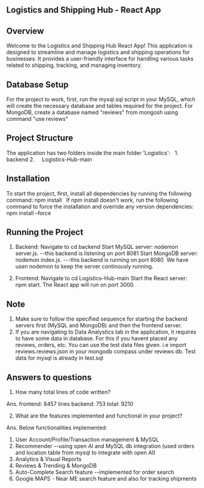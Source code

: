 ## Logistics and Shipping Hub - React App
## Overview
Welcome to the Logistics and Shipping Hub React App! This application is designed to streamline and manage logistics and shipping operations for businesses. It provides a user-friendly interface for handling various tasks related to shipping, tracking, and managing inventory.
 
## Database Setup
For the project to work, first, run the mysql.sql script in your MySQL, which will create the necessary database and tables required for the project. For MongoDB, create a database named "reviews" from mongosh using command "use reviews"
 
## Project Structure
The application has two folders inside the main folder 'Logistics':
 
1.     backend
2.     Logistics-Hub-main
 
## Installation
To start the project, first, install all dependencies by running the following command:
npm install
 
If npm install doesn't work, run the following command to force the installation and override any version dependencies:
npm install –force
 
## Running the Project
1. Backend:
Navigate to cd backend
Start MySQL server: nodemon server.js.    --this backend is listening on port 8081
Start MongoDB server: nodemon index.js.    ---this backend is running on port 8080
 We have usen nodemon to keep the server continously running. 

2. Frontend:
Navigate to cd Logistics-Hub-main
Start the React server: npm start.
The React app will run on port 3000.

## Note
1. Make sure to follow the specified sequence for starting the backend servers first (MySQL and MongoDB) and then the frontend server.
2. If you are navigating to Data Analystics tab in the application, it requires to have some data in database. For this if you havent placed any reviews, orders, etc. You can use the test data files given. i.e 
            import reviews.reviews.json in your mongodb compass under reviews db. Test data for mysql is already in test.sql

## Answers to questions 
1. How many total lines of code written?
   
Ans. frontend: 8457 lines
backend: 753
total: 9210

                             
2. What are the features implemented and functional in your project?

Ans.
Below functionalities implemented:                                    
1. User Account/Profile/Transaction management & MySQL
2. Recommender --using open AI and MySQL db integration (used orders and location table from mysql to integrate with open AI)
3. Analytics & Visual Reports
4. Reviews & Trending & MongoDB
5. Auto-Complete Search feature --implemented for order search
6. Google MAPS - Near ME search feature and also for tracking shipments


